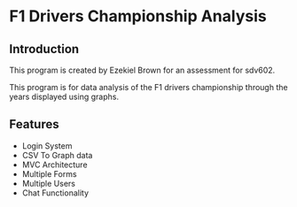 # F1 Drivers Championship Analysis
## Introduction
This program is created by Ezekiel Brown for an assessment for sdv602.

This program is for data analysis of the F1 drivers championship through the years displayed using graphs.

## Features

* Login System
* CSV To Graph data
* MVC Architecture
* Multiple Forms
* Multiple Users
* Chat Functionality




